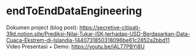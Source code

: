 # endToEndDataEngineering

Dokumen project (blog post): https://secretive-citipati-39d.notion.site/Prediksi-Nilai-Tukar-ISK-terhadap-USD-Berdasarkan-Data-Cuaca-Ekstrem-di-Islandia-1440731850318096be61c2852a2bbd11  
Video Presentasi + Demo: https://youtu.be/iAL77PBYi8U
